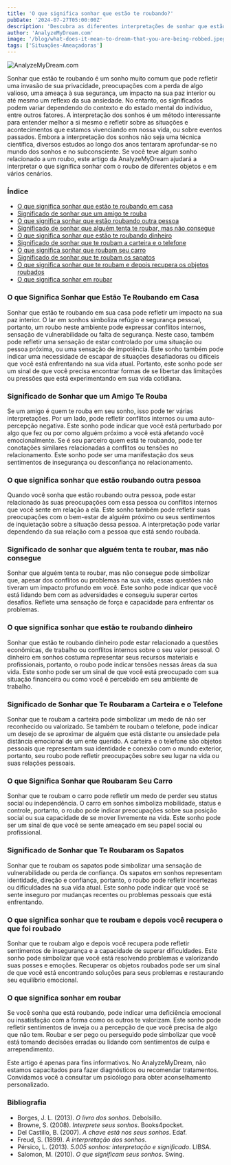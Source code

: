 ```yaml
---
title: 'O que significa sonhar que estão te roubando?'
pubDate: '2024-07-27T05:00:00Z'
description: 'Descubra as diferentes interpretações de sonhar que estão te roubando, desde a invasão de privacidade até o reflexo da sua ansiedade.'
author: 'AnalyzeMyDream.com'
image: '/blog/what-does-it-mean-to-dream-that-you-are-being-robbed.jpeg'
tags: ['Situações-Ameaçadoras']
---
```


![AnalyzeMyDream.com](/blog/what-does-it-mean-to-dream-that-you-are-being-robbed.jpeg)

Sonhar que estão te roubando é um sonho muito comum que pode refletir uma invasão de sua privacidade, preocupações com a perda de algo valioso, uma ameaça à sua segurança, um impacto na sua paz interior ou até mesmo um reflexo da sua ansiedade. No entanto, os significados podem variar dependendo do contexto e do estado mental do indivíduo, entre outros fatores. A interpretação dos sonhos é um método interessante para entender melhor a si mesmo e refletir sobre as situações e acontecimentos que estamos vivenciando em nossa vida, ou sobre eventos passados. Embora a interpretação dos sonhos não seja uma técnica científica, diversos estudos ao longo dos anos tentaram aprofundar-se no mundo dos sonhos e no subconsciente. Se você teve algum sonho relacionado a um roubo, este artigo da AnalyzeMyDream ajudará a interpretar o que significa sonhar com o roubo de diferentes objetos e em vários cenários.

### Índice

- [O que significa sonhar que estão te roubando em casa](#o-que-significa-sonhar-que-estao-te-roubando-em-casa)
- [Significado de sonhar que um amigo te rouba](#significado-de-sonhar-que-um-amigo-te-rouba)
- [O que significa sonhar que estão roubando outra pessoa](#o-que-significa-sonhar-que-estao-roubando-outra-pessoa)
- [Significado de sonhar que alguém tenta te roubar, mas não consegue](#significado-de-sonhar-que-alguem-tenta-te-roubar-mas-nao-consegue)
- [O que significa sonhar que estão te roubando dinheiro](#o-que-significa-sonhar-que-estao-te-roubando-dinheiro)
- [Significado de sonhar que te roubam a carteira e o telefone](#significado-de-sonhar-que-te-roubam-a-carteira-e-o-telefone)
- [O que significa sonhar que roubam seu carro](#o-que-significa-sonhar-que-roubam-seu-carro)
- [Significado de sonhar que te roubam os sapatos](#significado-de-sonhar-que-te-roubam-os-sapatos)
- [O que significa sonhar que te roubam e depois recupera os objetos roubados](#o-que-significa-sonhar-que-te-roubam-e-depois-recupera-os-objetos-roubados)
- [O que significa sonhar em roubar](#o-que-significa-sonhar-em-roubar)

### O que Significa Sonhar que Estão Te Roubando em Casa

Sonhar que estão te roubando em sua casa pode refletir um impacto na sua paz interior. O lar em sonhos simboliza refúgio e segurança pessoal, portanto, um roubo neste ambiente pode expressar conflitos internos, sensação de vulnerabilidade ou falta de segurança. Neste caso, também pode refletir uma sensação de estar controlado por uma situação ou pessoa próxima, ou uma sensação de impotência. Este sonho também pode indicar uma necessidade de escapar de situações desafiadoras ou difíceis que você está enfrentando na sua vida atual. Portanto, este sonho pode ser um sinal de que você precisa encontrar formas de se libertar das limitações ou pressões que está experimentando em sua vida cotidiana.

### Significado de Sonhar que um Amigo Te Rouba

Se um amigo é quem te rouba em seu sonho, isso pode ter várias interpretações. Por um lado, pode refletir conflitos internos ou uma auto-percepção negativa. Este sonho pode indicar que você está perturbado por algo que fez ou por como alguém próximo a você está afetando você emocionalmente. Se é seu parceiro quem está te roubando, pode ter conotações similares relacionadas a conflitos ou tensões no relacionamento. Este sonho pode ser uma manifestação dos seus sentimentos de insegurança ou desconfiança no relacionamento.

### O que significa sonhar que estão roubando outra pessoa

Quando você sonha que estão roubando outra pessoa, pode estar relacionado às suas preocupações com essa pessoa ou conflitos internos que você sente em relação a ela. Este sonho também pode refletir suas preocupações com o bem-estar de alguém próximo ou seus sentimentos de inquietação sobre a situação dessa pessoa. A interpretação pode variar dependendo da sua relação com a pessoa que está sendo roubada.

### Significado de sonhar que alguém tenta te roubar, mas não consegue

Sonhar que alguém tenta te roubar, mas não consegue pode simbolizar que, apesar dos conflitos ou problemas na sua vida, essas questões não tiveram um impacto profundo em você. Este sonho pode indicar que você está lidando bem com as adversidades e conseguiu superar certos desafios. Reflete uma sensação de força e capacidade para enfrentar os problemas.

### O que significa sonhar que estão te roubando dinheiro

Sonhar que estão te roubando dinheiro pode estar relacionado a questões econômicas, de trabalho ou conflitos internos sobre o seu valor pessoal. O dinheiro em sonhos costuma representar seus recursos materiais e profissionais, portanto, o roubo pode indicar tensões nessas áreas da sua vida. Este sonho pode ser um sinal de que você está preocupado com sua situação financeira ou como você é percebido em seu ambiente de trabalho.

### Significado de Sonhar que Te Roubaram a Carteira e o Telefone

Sonhar que te roubam a carteira pode simbolizar um medo de não ser reconhecido ou valorizado. Se também te roubam o telefone, pode indicar um desejo de se aproximar de alguém que está distante ou ansiedade pela distância emocional de um ente querido. A carteira e o telefone são objetos pessoais que representam sua identidade e conexão com o mundo exterior, portanto, seu roubo pode refletir preocupações sobre seu lugar na vida ou suas relações pessoais.

### O que Significa Sonhar que Roubaram Seu Carro

Sonhar que te roubam o carro pode refletir um medo de perder seu status social ou independência. O carro em sonhos simboliza mobilidade, status e controle, portanto, o roubo pode indicar preocupações sobre sua posição social ou sua capacidade de se mover livremente na vida. Este sonho pode ser um sinal de que você se sente ameaçado em seu papel social ou profissional.

### Significado de Sonhar que Te Roubaram os Sapatos

Sonhar que te roubam os sapatos pode simbolizar uma sensação de vulnerabilidade ou perda de confiança. Os sapatos em sonhos representam identidade, direção e confiança, portanto, o roubo pode refletir incertezas ou dificuldades na sua vida atual. Este sonho pode indicar que você se sente inseguro por mudanças recentes ou problemas pessoais que está enfrentando.

### O que significa sonhar que te roubam e depois você recupera o que foi roubado

Sonhar que te roubam algo e depois você recupera pode refletir sentimentos de insegurança e a capacidade de superar dificuldades. Este sonho pode simbolizar que você está resolvendo problemas e valorizando suas posses e emoções. Recuperar os objetos roubados pode ser um sinal de que você está encontrando soluções para seus problemas e restaurando seu equilíbrio emocional.

### O que significa sonhar em roubar

Se você sonha que está roubando, pode indicar uma deficiência emocional ou insatisfação com a forma como os outros te valorizam. Este sonho pode refletir sentimentos de inveja ou a percepção de que você precisa de algo que não tem. Roubar e ser pego ou perseguido pode simbolizar que você está tomando decisões erradas ou lidando com sentimentos de culpa e arrependimento.

Este artigo é apenas para fins informativos. No AnalyzeMyDream, não estamos capacitados para fazer diagnósticos ou recomendar tratamentos. Convidamos você a consultar um psicólogo para obter aconselhamento personalizado.

### Bibliografia

- Borges, J. L. (2013). *O livro dos sonhos*. Debolsillo.
- Browne, S. (2008). *Interprete seus sonhos*. Books4pocket.
- Del Castillo, B. (2007). *A chave está nos seus sonhos*. Edaf.
- Freud, S. (1899). *A interpretação dos sonhos*.
- Pérsico, L. (2013). *5.005 sonhos: interpretação e significado*. LIBSA.
- Salomon, M. (2010). *O que significam seus sonhos*. Swing.
